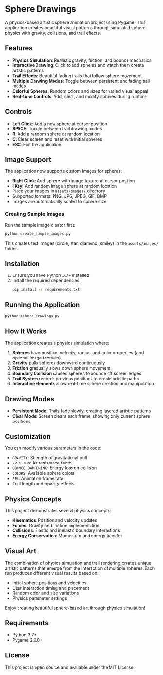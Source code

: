 # Sphere Drawings

A physics-based artistic sphere animation project using Pygame. This application creates beautiful visual patterns through simulated sphere physics with gravity, collisions, and trail effects.

## Features

- **Physics Simulation**: Realistic gravity, friction, and bounce mechanics
- **Interactive Drawing**: Click to add spheres and watch them create artistic patterns
- **Trail Effects**: Beautiful fading trails that follow sphere movement
- **Multiple Drawing Modes**: Toggle between persistent and fading trail modes
- **Colorful Spheres**: Random colors and sizes for varied visual appeal
- **Real-time Controls**: Add, clear, and modify spheres during runtime

## Controls

- **Left Click**: Add a new sphere at cursor position
- **SPACE**: Toggle between trail drawing modes
- **R**: Add a random sphere at random location
- **C**: Clear screen and reset with initial spheres
- **ESC**: Exit the application

## Image Support

The application now supports custom images for spheres:

- **Right Click**: Add sphere with image texture at cursor position
- **I Key**: Add random image sphere at random location
- Place your images in `assets/images/` directory
- Supported formats: PNG, JPG, JPEG, GIF, BMP
- Images are automatically scaled to sphere size

### Creating Sample Images

Run the sample image creator first:
```bash
python create_sample_images.py
```

This creates test images (circle, star, diamond, smiley) in the `assets/images/` folder.

## Installation

1. Ensure you have Python 3.7+ installed
2. Install the required dependencies:
   ```bash
   pip install -r requirements.txt
   ```

## Running the Application

```bash
python sphere_drawings.py
```

## How It Works

The application creates a physics simulation where:

1. **Spheres** have position, velocity, radius, and color properties (and optional image textures)
2. **Gravity** pulls spheres downward continuously
3. **Friction** gradually slows down sphere movement
4. **Boundary Collision** causes spheres to bounce off screen edges
5. **Trail System** records previous positions to create artistic paths
6. **Interactive Elements** allow real-time sphere creation and manipulation

## Drawing Modes

- **Persistent Mode**: Trails fade slowly, creating layered artistic patterns
- **Clear Mode**: Screen clears each frame, showing only current sphere positions

## Customization

You can modify various parameters in the code:

- `GRAVITY`: Strength of gravitational pull
- `FRICTION`: Air resistance factor
- `BOUNCE_DAMPENING`: Energy loss on collision
- `COLORS`: Available sphere colors
- `FPS`: Animation frame rate
- Trail length and opacity effects

## Physics Concepts

This project demonstrates several physics concepts:

- **Kinematics**: Position and velocity updates
- **Forces**: Gravity and friction implementation
- **Collisions**: Elastic and inelastic boundary interactions
- **Energy Conservation**: Momentum and energy transfer

## Visual Art

The combination of physics simulation and trail rendering creates unique artistic patterns that emerge from the interaction of multiple spheres. Each run produces different visual results based on:

- Initial sphere positions and velocities
- User interaction timing and placement
- Random color and size variations
- Physics parameter settings

Enjoy creating beautiful sphere-based art through physics simulation!

## Requirements

- Python 3.7+
- Pygame 2.0.0+

## License

This project is open source and available under the MIT License.
